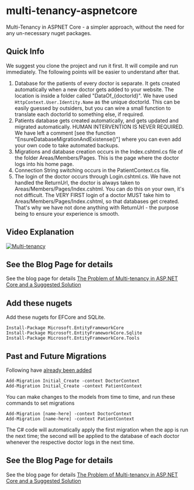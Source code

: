 # multi-tenancy-aspnetcore
Multi-Tenancy in ASPNET Core - a simpler approach, without the need for any un-necessary nuget packages.

## Quick Info

We suggest you clone the project and run it first. It will compile and run immediately. The following points will be easier to understand after that.

1. Database for the patients of every doctor is separate. It gets created automatically when a new doctor gets added to your website. The location is inside a folder called "DataOf_{doctorId}". We have used `HttpContext.User.Identity.Name` as the unique doctorId. This can be easily guessed by outsiders, but you can wire a small function to translate each doctorId to something else, if required.
2. Patients database gets created automatically, and gets updated and migrated automatically. HUMAN INTERVENTION IS NEVER REQUIRED. We have left a comment [see the function "EnsureDatabaseMigrationAndExistense()"] where you can even add your own code to take automated backups. 
3. Migrations and database creation occurs in the Index.cshtml.cs file of the folder Areas/Members/Pages. This is the page where the doctor logs into his home page.
4. Connection String switching occurs in the PatientContext.cs file. 
5. The login of the doctor occurs through Login.cshtml.cs. We have not handled the ReturnUrl, the doctor is always taken to Areas/Members/Pages/Index.cshtml. You can do this on your own, it's not difficult. The VERY FIRST login of a doctor MUST take him to Areas/Members/Pages/Index.cshtml, so that databases get created. That's why we have not done anything with ReturnUrl - the purpose being to ensure your experience is smooth.

## Video Explanation
[![Multi-tenancy](https://img.youtube.com/vi/2i_m4QlZ3cI/0.jpg)](https://www.youtube.com/watch?v=2i_m4QlZ3cI)

## See the Blog Page for details

See the blog page for details
[The Problem of Multi-tenancy in ASP.NET Core and a Suggested Solution](https://hoven.in/aspnet-core/multitenancy-problem-and-solutions.html)

## Add these nugets
Add these nugets for EFCore and SQLite. 
```
Install-Package Microsoft.EntityFrameworkCore
Install-Package Microsoft.EntityFrameworkCore.Sqlite
Install-Package Microsoft.EntityFrameworkCore.Tools
```

## Past and Future Migrations
Following have <ins>already been added</ins>
```
Add-Migration Initial_Create -context DoctorContext
Add-Migration Initial_Create -context PatientContext
```

You can make changes to the models from time to time, and run these commands to set migrations
```
Add-Migration [name-here] -context DoctorContext
Add-Migration [name-here] -context PatientContext
```

The C# code will automatically apply the first migration when the app is run the next time; the second will be applied to the database of each doctor whenever the respective doctor logs in the next time.

## See the Blog Page for details

See the blog page for details
[The Problem of Multi-tenancy in ASP.NET Core and a Suggested Solution](https://hoven.in/aspnet-core/multitenancy-problem-and-solutions.html)
